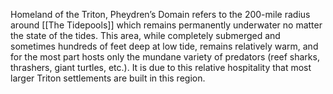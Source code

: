 Homeland of the Triton, Pheydren’s Domain refers to the 200-mile radius around [[The Tidepools]] which remains permanently underwater no matter the state of the tides. This area, while completely submerged and sometimes hundreds of feet deep at low tide, remains relatively warm, and for the most part hosts only the mundane variety of predators (reef sharks, thrashers, giant turtles, etc.). It is due to this relative hospitality that most larger Triton settlements are built in this region.